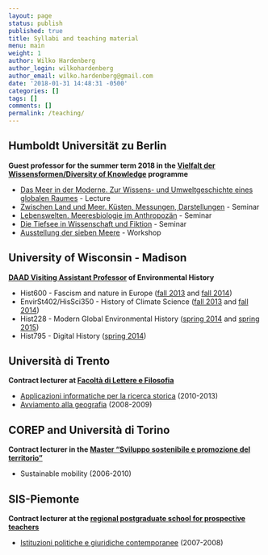 ```yaml
---
layout: page
status: publish
published: true
title: Syllabi and teaching material
menu: main
weight: 1
author: Wilko Hardenberg
author_login: wilkohardenberg
author_email: wilko.hardenberg@gmail.com
date: '2018-01-31 14:48:31 -0500'
categories: []
tags: []
comments: []
permalink: /teaching/
---
```


## Humboldt Universität zu Berlin  

**Guest professor for the summer term 2018 in the [Vielfalt der Wissensformen/Diversity of Knowledge](http://hu.berlin/VdW) programme**   
  - [Das Meer in der Moderne. Zur Wissens- und Umweltgeschichte eines globalen Raumes](https://agnes.hu-berlin.de/lupo/rds?state=verpublish&status=init&vmfile=no&publishid=142152&moduleCall=webInfo&publishConfFile=webInfo&publishSubDir=veranstaltung) - Lecture  
  - [Zwischen Land und Meer. Küsten, Messungen, Darstellungen](https://agnes.hu-berlin.de/lupo/rds?state=verpublish&status=init&vmfile=no&publishid=142154&moduleCall=webInfo&publishConfFile=webInfo&publishSubDir=veranstaltung) - Seminar  
  - [Lebenswelten. Meeresbiologie im Anthropozän](https://agnes.hu-berlin.de/lupo/rds?state=verpublish&status=init&vmfile=no&publishid=142156&moduleCall=webInfo&publishConfFile=webInfo&publishSubDir=veranstaltung) - Seminar  
  - [Die Tiefsee in Wissenschaft und Fiktion](https://agnes.hu-berlin.de/lupo/rds?state=verpublish&status=init&vmfile=no&publishid=142158&moduleCall=webInfo&publishConfFile=webInfo&publishSubDir=veranstaltung) - Seminar  
  - [Ausstellung der sieben Meere](https://agnes.hu-berlin.de/lupo/rds?state=verpublish&status=init&vmfile=no&publishid=142162&moduleCall=webInfo&publishConfFile=webInfo&publishSubDir=veranstaltung) - Workshop  

## University of Wisconsin - Madison  

**[DAAD Visiting Assistant Professor](https://www.daad.org/en/find-funding/faculty/visiting-professorship/) of Environmental History**  
  - Hist600 - Fascism and nature in Europe ([fall 2013](/content/Hist600_FascistNatures_rev.pdf) and [fall 2014](/content/Hist600_FascistNatures_2014.pdf))  
  - EnvirSt402/HisSci350 - History of Climate Science ([fall 2013](/content/HistSci350_ClimateScience_rev.pdf) and [fall 2014](/content/Hardenberg_ClimateScience_2014.pdf))  
  - Hist228 - Modern Global Environmental History ([spring 2014](/content/Hardenberg_ModGlobalEH_Hist228.pdf) and [spring 2015](http://www.wilkohardenberg.net/content/Hardenberg_ModGlobalEH_Hist228_2015.pdf))  
  - Hist795 - Digital History ([spring 2014](/content/Hardenberg_DigitalHistory_Hist795.pdf))  

## Università di Trento  

**Contract lecturer at [Facoltà di Lettere e Filosofia](http://www.lettere.unitn.it/)**  
  - [Applicazioni informatiche per la ricerca storica](/teaching/digital-tools/) (2010-2013)  
  - [Avviamento alla geografia](/content/AvviamentoGeografia_IndiceLezioni.pdf) (2008-2009)  

## COREP and Università di Torino  

**Contract lecturer in the [Master “Sviluppo sostenibile e promozione del territorio”](http://www.masp.formazione.corep.it/masp09/)**  
  - Sustainable mobility (2006-2010)  

## SIS-Piemonte  

**Contract lecturer at the [regional postgraduate school for prospective teachers](http://www.provincia.torino.gov.it/istruzione/cesedi/sis/index.htm)**  
  - [Istituzioni politiche e giuridiche contemporanee](IstituzioniPoliticheeGiuridiche_SISPiemonte) (2007-2008)  
